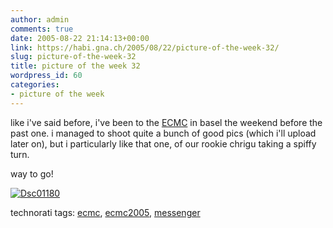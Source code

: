 ```yaml
---
author: admin
comments: true
date: 2005-08-22 21:14:13+00:00
link: https://habi.gna.ch/2005/08/22/picture-of-the-week-32/
slug: picture-of-the-week-32
title: picture of the week 32
wordpress_id: 60
categories:
- picture of the week
---
```



like i've said before, i've been to the [ECMC](http://ecmc2005.org/) in basel the weekend before the past one. i managed to shoot quite a bunch of good pics (which i'll upload later on), but i particularly like that one, of our rookie chrigu taking a spiffy turn.
  
way to go!



[![Dsc01180](https://habi.gna.ch/blog/images/DSC01180-tm.jpg)](https://habi.gna.ch/blog/images/DSC01180.jpg)





technorati tags: [ecmc](http://www.technorati.com/tag/ecmc), [ecmc2005](http://www.technorati.com/tag/ecmc2005), [messenger](http://www.technorati.com/tag/messenger)
